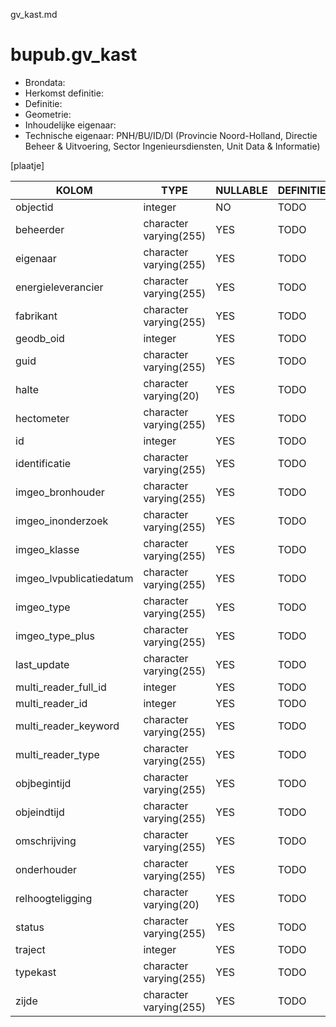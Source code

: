 gv_kast.md

# bupub.gv_kast


* Brondata: 
* Herkomst definitie: 
* Definitie: 
* Geometrie: 
* Inhoudelijke eigenaar: 
* Technische eigenaar: PNH/BU/ID/DI (Provincie Noord-Holland, Directie Beheer & Uitvoering, Sector Ingenieursdiensten, Unit Data & Informatie)

[plaatje]


|KOLOM                            |TYPE                       |NULLABLE|DEFINITIE|
|------                           |----                       |-----   |-----    |
|objectid                         |integer                    |NO      |TODO|
|beheerder                        |character varying(255)     |YES     |TODO|
|eigenaar                         |character varying(255)     |YES     |TODO|
|energieleverancier               |character varying(255)     |YES     |TODO|
|fabrikant                        |character varying(255)     |YES     |TODO|
|geodb_oid                        |integer                    |YES     |TODO|
|guid                             |character varying(255)     |YES     |TODO|
|halte                            |character varying(20)      |YES     |TODO|
|hectometer                       |character varying(255)     |YES     |TODO|
|id                               |integer                    |YES     |TODO|
|identificatie                    |character varying(255)     |YES     |TODO|
|imgeo_bronhouder                 |character varying(255)     |YES     |TODO|
|imgeo_inonderzoek                |character varying(255)     |YES     |TODO|
|imgeo_klasse                     |character varying(255)     |YES     |TODO|
|imgeo_lvpublicatiedatum          |character varying(255)     |YES     |TODO|
|imgeo_type                       |character varying(255)     |YES     |TODO|
|imgeo_type_plus                  |character varying(255)     |YES     |TODO|
|last_update                      |character varying(255)     |YES     |TODO|
|multi_reader_full_id             |integer                    |YES     |TODO|
|multi_reader_id                  |integer                    |YES     |TODO|
|multi_reader_keyword             |character varying(255)     |YES     |TODO|
|multi_reader_type                |character varying(255)     |YES     |TODO|
|objbegintijd                     |character varying(255)     |YES     |TODO|
|objeindtijd                      |character varying(255)     |YES     |TODO|
|omschrijving                     |character varying(255)     |YES     |TODO|
|onderhouder                      |character varying(255)     |YES     |TODO|
|relhoogteligging                 |character varying(20)      |YES     |TODO|
|status                           |character varying(255)     |YES     |TODO|
|traject                          |integer                    |YES     |TODO|
|typekast                         |character varying(255)     |YES     |TODO|
|zijde                            |character varying(255)     |YES     |TODO|
